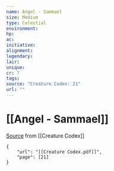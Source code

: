 ```yaml
---
name: Angel - Sammael
size: Medium
type: Celestial
environment: 
hp: 
ac: 
initiative: 
alignment: 
legendary: 
lair: 
unique: 
cr: 7
tags: 
source: "Creature Codex: 21"
url: ""
---
```

# [[Angel - Sammael]]

[Source](zotero://open-pdf/library/items/NTNKJRHG?page=21) from [[Creature Codex]]

```pdf
{
	"url": "[[Creature Codex.pdf]]",
	"page": [21]
}
```

